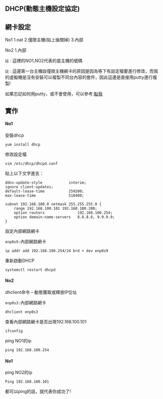 ## DHCP(動態主機設定協定)
## 網卡設定
No1 1.nat 2.僅限主機(貼上後關掉) 3.內部

No2 1.內部

`註：`這裡的NO1,NO2代表的是主機的號碼

`註：`這邊第一台主機設僅限主機網卡的原因是因為等下有設定檔要進行修改，而我的虛擬機是沒有安裝可以複製不同台內容的套件，因此這邊是直接用putty進行複製!

如果忘記如何用putty，或不會使用，可以參考:[點我](https://github.com/syuan0327/Linux-note/tree/master/%E9%80%A3%E4%B8%8Aputty)

## 實作
#### No1

安裝dhcp
```
yum install dhcp
```
修改設定檔
```
vim /etc/dhcp/dhcpd.conf
```
貼上以下文字進去：
```
ddns-update-style            interim;
ignore client-updates;
default-lease-time           259200;
max-lease-time               518400;

subnet 192.168.100.0 netmask 255.255.255.0 {
    range 192.168.100.101 192.168.100.200;
    option routers               192.168.100.254;
    option domain-name-servers   8.8.8.8, 9.9.9.9;
}
```
設定內部網路網卡

`enp0s9:`內部網路網卡
```
ip addr add 192.168.100.254/24 brd + dev enp0s9
```
重新啟動DHCP
```
systemctl restart dhcpd
```

#### No2
dhclient命令 – 動態獲取或釋放IP位址

`enp0s3:`內部網路網卡
```
dhclient enp0s3
```
查看內部網路網卡是否出現192.168.100.101
```
ifconfig  
```
ping NO1的ip
```
ping 192.168.100.254
```
#### No1
ping NO2的ip
```
Ping 192.168.100.101
```
都可以ping的話，就代表你成功了!
